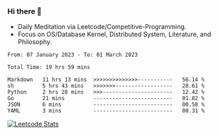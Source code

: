 ### Hi there 👋
* Daily Meditation via Leetcode/Competitive-Programming.
* Focus on OS/Database Kernel, Distributed System, Literature, and Philosophy.

<!--START_SECTION:waka-->

```text
From: 07 January 2023 - To: 01 March 2023

Total Time: 19 hrs 59 mins

Markdown   11 hrs 13 mins  >>>>>>>>>>>>>>-----------   56.14 %
sh         5 hrs 43 mins   >>>>>>>------------------   28.61 %
Python     2 hrs 28 mins   >>>----------------------   12.42 %
Go         21 mins         -------------------------   01.82 %
JSON       6 mins          -------------------------   00.58 %
YAML       3 mins          -------------------------   00.31 %
```

<!--END_SECTION:waka-->

<!--
**fxrcode/fxrcode** is a ✨ _special_ ✨ repository because its `README.md` (this file) appears on your GitHub profile.

Here are some ideas to get you started:

- 🔭 I’m currently working on ...
- 🌱 I’m currently learning ...
- 👯 I’m looking to collaborate on ...
- 🤔 I’m looking for help with ...
- 💬 Ask me about ...
- 📫 How to reach me: ...
- 😄 Pronouns: ...
- ⚡ Fun fact: ...
-->
[![Leetcode Stats](https://leetcard.jacoblin.cool/hzhang413?font=Fira+Mono)](https://leetcode.com/hzhang413)
<!-- ![image](./cyberpunk-ghost-in-the-shell.gif)
![image](./gis-archive.png) -->
